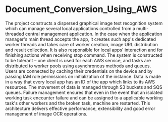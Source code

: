 # Document_Conversion_Using_AWS
The project constructs a dispersed graphical image text recognition system which can manage several local applications controlled from a multi-threaded central management application. In the case when the application manager's main thread accepts the app, it creates such app's dedicated worker threads and takes care of worker creation, image URL distribution and result collection. It is also responsible for local apps' interaction and for finishing actions when receiving stop command. The system is constructed to be tolerant – one client is used for each AWS service, and tasks are distributed to worker pools using asynchronous methods and queues. Users are connected by caching their credentials on the device and by passing IAM role permissions on initialization of the instance. Data is made in a way that every local app has an ID of the app which links to its AWS resources. The movement of data is managed through S3 buckets and SQS queues. Failure management ensures that even in the event that an isolated working task encounter failure and can be assigned to a applicable working task's other workers and the broken task, machine are restarted. This architecture delivers effective performance, extensibility and good error management of image OCR operations.
